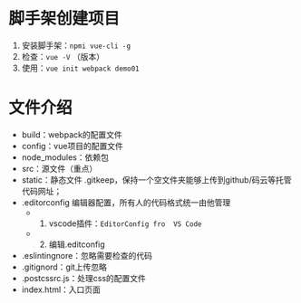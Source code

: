 # 脚手架创建项目
1. 安装脚手架：`npmi vue-cli -g`
2. 检查：`vue -V` （版本）
3. 使用：`vue init webpack demo01`

# 文件介绍
- build：webpack的配置文件
- config：vue项目的配置文件
- node_modules：依赖包
- src：源文件（重点）
- static：静态文件
    .gitkeep，保持一个空文件夹能够上传到github/码云等托管代码网址；
- .editorconfig 编辑器配置，所有人的代码格式统一由他管理
  - 1. vscode插件：`EditorConfig fro  VS Code`
  - 2. 编辑.editconfig
- .eslintingnore：忽略需要检查的代码
- .gitignord：git上传忽略
- .postcssrc.js：处理css的配置文件
- index.html：入口页面

